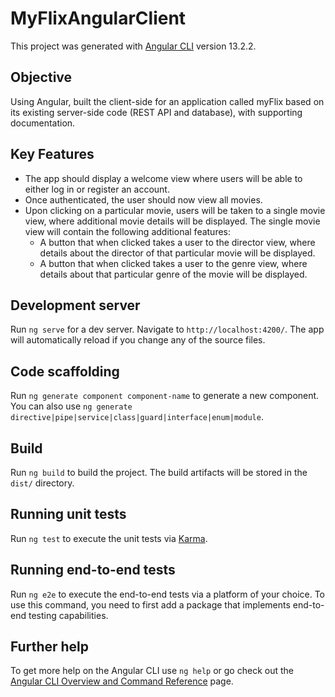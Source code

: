 # MyFlixAngularClient

This project was generated with [Angular CLI](https://github.com/angular/angular-cli) version 13.2.2.


## Objective

Using Angular, built the client-side for an application called myFlix based on its existing server-side code (REST API and database), with supporting documentation.

## Key Features

- The app should display a welcome view where users will be able to either log in or register an
  account.
- Once authenticated, the user should now view all movies.
- Upon clicking on a particular movie, users will be taken to a single movie view, where
  additional movie details will be displayed. The single movie view will contain the following
  additional features:
  - A button that when clicked takes a user to the director view, where details about the
    director of that particular movie will be displayed.
  - A button that when clicked takes a user to the genre view, where details about that
    particular genre of the movie will be displayed.


## Development server

Run `ng serve` for a dev server. Navigate to `http://localhost:4200/`. The app will automatically reload if you change any of the source files.

## Code scaffolding

Run `ng generate component component-name` to generate a new component. You can also use `ng generate directive|pipe|service|class|guard|interface|enum|module`.

## Build

Run `ng build` to build the project. The build artifacts will be stored in the `dist/` directory.

## Running unit tests

Run `ng test` to execute the unit tests via [Karma](https://karma-runner.github.io).

## Running end-to-end tests

Run `ng e2e` to execute the end-to-end tests via a platform of your choice. To use this command, you need to first add a package that implements end-to-end testing capabilities.

## Further help

To get more help on the Angular CLI use `ng help` or go check out the [Angular CLI Overview and Command Reference](https://angular.io/cli) page.
